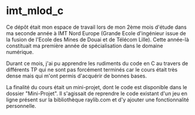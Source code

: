 # imt_mlod_c

Ce dépôt était mon espace de travail lors de mon 2ème mois d'étude dans ma seconde année à IMT Nord Europe (Grande Ecole d'ingénieur issue de la fusion de l'Ecole des Mines de Douai et de Télécom Lille). Cette année-là constituait ma première année de spécialisation dans le domaine numérique.

Durant ce mois, j'ai pu apprendre les rudiments du code en C au travers de différents TP qui ne sont pas forcément terminés car le cours était très dense mais qui m'ont permis d'acquérir de bonnes bases.

La finalité du cours était un mini-projet, dont le code est disponible dans le dossier "Mini-Projet". Il s'agissait de reprendre le code existant d'un jeu en ligne présent sur la bibliothèque raylib.com et d'y ajouter une fonctionnalité personnelle.
